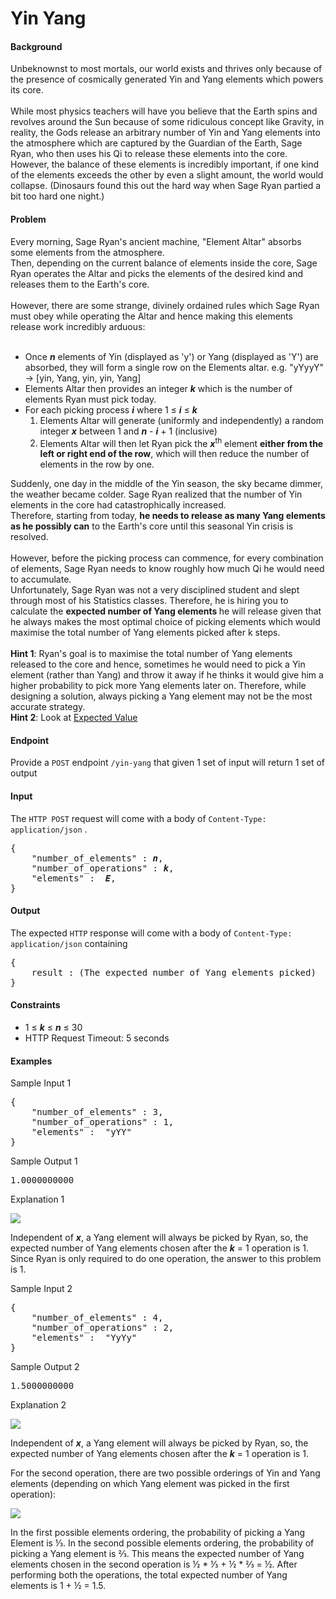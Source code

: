 <div id="wrapper">
    <h1 id="sorting">Yin Yang</h1>
    <h4 id="description">Background</h4>
    <p> Unbeknownst to most mortals, our world exists and thrives only because of the presence of cosmically generated Yin and Yang elements which powers its core.<br><br>
        While most physics teachers will have you believe that the Earth spins and revolves around the Sun because of some ridiculous concept like Gravity, in reality, the Gods release an arbitrary number of Yin and Yang elements into the atmosphere which are captured by the Guardian of the Earth,
        Sage Ryan, who then uses his Qi to release these elements into the core. However, the balance of these elements is incredibly important, if one kind of the elements exceeds the other by even a slight amount, the world would collapse. (Dinosaurs found this out the hard way when Sage Ryan partied a bit too hard one night.)<br>
    </p><h4 id="problem">Problem</h4>
    Every morning, Sage Ryan's ancient machine, "Element Altar" absorbs some elements from the atmosphere.<br>
        Then, depending on the current balance of elements inside the core, Sage Ryan operates the Altar and picks the elements of the desired kind and releases them to the Earth's core.<br><br>
        However, there are some strange, divinely ordained rules which Sage Ryan must obey while operating the Altar and hence making this elements release work incredibly arduous:<br><br>
    <ul>
        <li>Once <b><i>n</i></b> elements of Yin (displayed as 'y') or Yang (displayed as 'Y') are absorbed, they will form a single row on the Elements altar. e.g. "yYyyY" -&gt; [yin, Yang, yin, yin, Yang]
        </li>
        <li>Elements Altar then provides an integer <b><i>k</i></b> which is the number of elements Ryan must pick today.
        </li>
        <li>For each picking process <b><i>i</i></b> where 1 ≤ <b><i>i</i></b> ≤ <b><i>k</i></b>
            <ol>
                <li>Elements Altar will generate (uniformly and independently) a random integer <b><i>x</i></b> between 1 and <b><i>n</i></b> -
                    <b><i>i</i></b> + 1 (inclusive)
                </li>
                <li>Elements Altar will then let Ryan pick the <b><i>x</i></b><sup>th</sup> element <b>either from the left or right end of the row</b>, which will then reduce the number of elements in the row by one.
                </li>
            </ol>
        </li>
</ul>
    Suddenly, one day in the middle of the Yin season, the sky became dimmer, the weather became colder. Sage Ryan realized that the number of Yin elements in the core had catastrophically increased. <br>
    Therefore, starting from today, <b>he needs to release as many Yang elements as he possibly can</b> to the Earth's core until this seasonal Yin crisis is resolved.<br>
    <br>
    However, before the picking process can commence, for every combination of elements, Sage Ryan needs to know roughly how much Qi he would need to accumulate.<br>
    Unfortunately, Sage Ryan was not a very disciplined student and slept through most of his Statistics classes. Therefore, he is hiring you to calculate the <b>expected number of Yang elements </b> he will release given that he always makes the most optimal choice of picking elements which would maximise the total number of Yang elements picked after k steps.<br>
    <br>
    <b>Hint 1</b>: Ryan's goal is to maximise the total number of Yang elements released to the core and hence, sometimes he would need to pick a Yin element (rather than Yang) and throw it away if he thinks it would give him a higher probability to pick more Yang elements later on.
     Therefore, while designing a solution, always picking a Yang element may not be the most accurate strategy.<br>
    <b>Hint 2</b>: Look at <a href="https://en.wikipedia.org/wiki/Expected_value">Expected Value</a>
    <p></p>
    <h4 id="endpoint">Endpoint</h4>
    <p>Provide a
        <code>POST</code> endpoint
        <code>/yin-yang</code> that given 1 set of input will return 1 set of output</p>
    <h4 id="input">Input</h4>
    <p>The
        <code>HTTP POST</code> request will come with a body of
        <code>Content-Type: application/json</code> .</p>
    <pre>{
    "number_of_elements" : <b><i>n</i></b>,
    "number_of_operations" : <b><i>k</i></b>,
    "elements" :  <b><i>E</i></b>,
}</pre>
    <h4 id="output">Output</h4>
    <p>The expected
        <code>HTTP</code> response will come with a body of
        <code>Content-Type: application/json</code>
        containing</p>
    <pre>{
    result : (The expected number of Yang elements picked)
}</pre>
    <h4>Constraints</h4>
    <ul>
        <li>
            1 ≤ <b><i>k</i></b> ≤ <b><i>n</i></b> ≤ 30
        </li>
        <li>
            HTTP Request Timeout: 5 seconds
        </li>
    </ul>
    <h4 id="Explanation">Examples</h4>
    <p>Sample Input 1</p>
    <pre>{
    "number_of_elements" : 3,
    "number_of_operations" : 1,
    "elements" :  "yYY"
}</pre>
<p>Sample Output 1</p>
<pre>1.0000000000</pre>
<p>Explanation 1</p>
<img src="./instructions/images/Eg1_1.PNG">
    <p>Independent of <b><i>x</i></b>, a Yang element will always be picked by Ryan, so, the expected number of Yang elements chosen after the <b><i>k</i></b> = 1 operation is 1. Since Ryan is only required to do one operation, the answer to this problem is 1.</p>
    <p>Sample Input 2</p>
    <pre>{
    "number_of_elements" : 4,
    "number_of_operations" : 2,
    "elements" :  "YyYy"
}</pre>
<p>Sample Output 2</p>
<pre>1.5000000000</pre>
<p>Explanation 2</p>
<img src="./instructions/images/Eg2_1.PNG">
    <p>Independent of <b><i>x</i></b>, a Yang element will always be picked by Ryan, so, the expected number of Yang elements chosen after the <b><i>k</i></b> = 1 operation is 1.</p>
    <p> For the second operation, there are two possible orderings of Yin and Yang elements (depending on which Yang element was picked in the first operation):</p>
    <img src="./instructions/images/Eg2_2.PNG">
    <p>In the first possible elements ordering, the probability of picking a Yang Element is ⅓. In the second possible elements ordering, the probability of picking a Yang element is ⅔. This means the expected number of Yang elements chosen in the second operation is ½ * ⅓ + ½ * ⅔ = ½.
        After performing both the operations, the total expected number of Yang elements is 1 + ½ = 1.5.</p>
</div>
